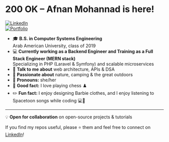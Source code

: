 <!-- afnanmohannad/README.md -->
  
# 200 OK – Afnan Mohannad is here!

[![LinkedIn](https://img.shields.io/badge/LinkedIn-0A66C2?style=for-the-badge&logo=linkedin&logoColor=white)](https://www.linkedin.com/in/eng-afnan-mohannad-39871022a/)  
[![Portfolio](https://img.shields.io/badge/Portfolio-FF6F61?style=for-the-badge&logo=about.me&logoColor=white)](https://afnanmohannad.com)  

- 🎓 **B.S. in Computer Systems Engineering**  
  Arab American University, class of 2019
- 💻 **Currently working as a Backend Engineer and Training as a Full Stack Engineer (MERN stack)**  
  Specializing in PHP (Laravel & Symfony) and scalable microservices
- 💬 **Talk to me about** web architecture, APIs & DSA
- 🌿 **Passionate about** nature, camping & the great outdoors
- 🤖 **Pronouns:** she/her
- 🎲 **Good fact:** I love playing chess ♟️
- ✏️ **Fun fact:** I enjoy designing Barbie clothes, and I enjoy listening to Spacetoon songs while coding 💻🤖

---

💡 **Open for collaboration** on open-source projects & tutorials

If you find my repos useful, please ⭐️ them and feel free to connect on [LinkedIn](https://www.linkedin.com/in/eng-afnan-mohannad-39871022a/)!  

